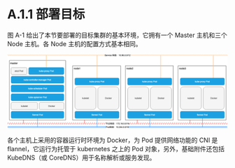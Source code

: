 [1]: /images/deploy/Kubernetes-cluster-deploy-target-viewer.drawio.png "Kubernetes 集群部署目标示意图"

# A.1.1 部署目标

图 A-1 给出了本节要部署的目标集群的基本环境，它拥有一个 Master 主机和三个 Node 主机。各 Node 主机的配置方式基本相同。

![Kubernets 集群部署目标示意图][1]

各个主机上采用的容器运行时环境为 Docker，为 Pod 提供网络功能的 CNI 是 flannel，它运行为托管于 kubernetes 之上的 Pod 对象，另外，基础附件还包括 KubeDNS（或 CoreDNS）用于名称解析或服务发现。

